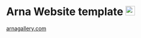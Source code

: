 # Arna Website template <img src="https://user-images.githubusercontent.com/74482108/126967119-87776408-6144-4c85-8bed-4f1856a1b242.png" width="25">

[arnagallery.com](https://arnagallery.com/)
